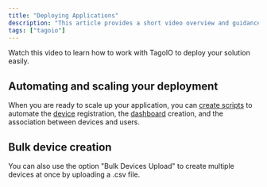 ```yaml
---
title: "Deploying Applications"
description: "This article provides a short video overview and guidance for deploying applications with TagoIO, including automating device registration and dashboard creation and creating multiple devices via CSV upload."
tags: ["tagoio"]
---
```


Watch this video to learn how to work with TagoIO to deploy your solution easily.

<!-- Image placeholder removed for build -->

## Automating and scaling your deployment
When you are ready to scale up your application, you can [create scripts](link-to-create-scripts) to automate the [device](link-to-device) registration, the [dashboard](link-to-dashboard) creation, and the association between devices and users.

## Bulk device creation
You can also use the option "Bulk Devices Upload" to create multiple devices at once by uploading a .csv file.